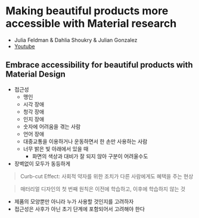# Making beautiful products more accessible with Material research
- Julia Feldman & Dahlia Shoukry & Julian Gonzalez
- [Youtube](https://youtu.be/k-nG86tp8oQ)

## Embrace accessibility for beautiful products with Material Design
- 접근성
   - 맹인
   - 시각 장애
   - 청각 장애
   - 인지 장애
   - 숫자에 어려움을 겪는 사람
   - 언어 장애
   - 대중교통을 이용하거나 운동하면서 한 손만 사용하는 사람
   - 너무 밝은 빛 아래에서 있을 때
      - 화면의 색상과 대비가 잘 되지 않아 구분이 어려울수도
- 장벽없이 모두가 동등하게

> Curb-cut Effect: 사회적 약자를 위한 조치가 다른 사람에게도 혜택을 주는 현상

> 매터리얼 디자인의 첫 번째 원칙은 이전에 학습하고, 이후에 학습하지 않는 것

- 제품의 모양뿐만 아니라 누가 사용할 것인지를 고려하자
- 접근성은 사후가 아닌 초기 단계에 포함되어서 고려해야 한다
